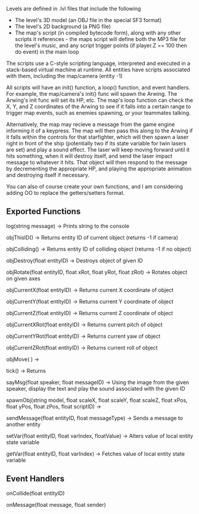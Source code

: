 Levels are defined in .lvl files that include the following
- The level's 3D model (an OBJ file in the special SF3 format)
- The level's 2D background (a PNG file)
- The map's script (in compiled bytecode form), along with any other scripts it references - the maps script will define both the MP3 file for the level's music, and any script trigger points (if player.Z == 100 then do event) in the main loop

The scripts use a C-style scripting language, interpreted and executed in a stack-based virtual machine at runtime. All entities have scripts associated with them, including the map/camera (entity -1)

All scripts will have an init() function, a loop() function, and event handlers. For example, the map/camera's init() func will spawn the Arwing. The Arwing's init func will set its HP, etc. The map's loop function can check the X, Y, and Z coordinates of the Arwing to see if it falls into a certain range to trigger map events, such as enemies spawning, or your teammates talking.

Alternatively, the map may recieve a message from the game engine informing it of a keypress. The map will then pass this along to the Arwing if it falls within the controls for that starfighter, which will then spawn a laser right in front of the ship (potentially two if its state variable for twin lasers are set) and play a sound effect. The laser will keep moving forward until it hits something, when it will destroy itself, and send the laser impact message to whatever it hits. That object will then respond to the message by decrementing the appropriate HP, and playing the appropriate animation and destroying itself if necessary. 

You can also of course create your own functions, and I am considering adding OO to replace the getters/setters format.

Exported Functions
------------------
log(string message) -> Prints string to the console

objThisID() -> Returns entity ID of current object (returns -1 if camera)

objColliding() -> Returns entity ID of colliding object (returns -1 if no object)

objDestroy(float entityID) -> Destroys object of given ID

objRotate(float entityID, float xRot, float yRot, float zRot) -> Rotates object on given axes 

objCurrentX(float entityID) -> Returns current X coordinate of object

objCurrentY(float entityID) -> Returns current Y coordinate of object

objCurrentZ(float entityID) -> Returns current Z coordinate of object

objCurrentXRot(float entityID) -> Returns current pitch of object

objCurrentYRot(float entityID) -> Returns current yaw of object

objCurrentZRot(float entityID) -> Returns current roll of object

objMove( ) -> 

tick() -> Returns

sayMsg(float speaker, float messageID) -> Using the image from the given speaker, display the text and play the sound associated with the given ID

spawnObj(string model, float scaleX, float scaleY, float scaleZ, float xPos, float yPos, float zPos, float scriptID) -> 

sendMessage(float entityID, float messageType) -> Sends a message to another entity

setVar(float entityID, float varIndex, floatValue) -> Alters value of local entity state variable

getVar(float entityID, float varIndex) -> Fetches value of local entity state variable

Event Handlers
--------------
onCollide(float entityID)

onMessage(float message, float sender)
